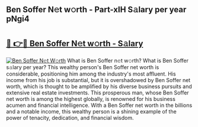 ## Ben Soffer N𝚎t w𝚘rth - Part-xIH S𝚊lary per year pNgi4

# <h2><a href="http://gc2854.nevu.top/?p=Ben+Soffer">🔗 👉🔴 Ben Soffer N𝚎t w𝚘rth - S𝚊lary</a></h2>

[![Ben Soffer N𝚎t W𝚘rth](https://i.imgur.com/Oavwk0R.jpeg)](http://gc2854.nevu.top/?p=Ben+Soffer)
What is Ben Soffer n𝚎t w𝚘rth? What is Ben Soffer s𝚊lary per year?
This wealthy person's Ben Soffer net worth is considerable, positioning him among the industry's most affluent. His income from his job is substantial, but it is overshadowed by Ben Soffer net worth, which is thought to be amplified by his diverse business pursuits and extensive real estate investments. This prosperous man, whose Ben Soffer net worth is among the highest globally, is renowned for his business acumen and financial intelligence. With a Ben Soffer net worth in the billions and a notable income, this wealthy person is a shining example of the power of tenacity, dedication, and financial wisdom.
